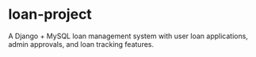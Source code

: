 # loan-project
A Django + MySQL loan management system with user loan applications, admin approvals, and loan tracking features.
